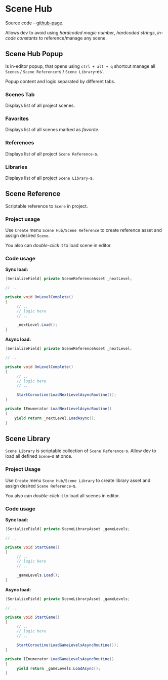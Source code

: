 ﻿# Scene Hub

Source code - [github-page](https://github.com/Fofanius/SceneHub).

Allows dev to avoid using *hardcoded magic number*, *hardcoded strings*, *in-code constants* to reference/manage any scene.

## Scene Hub Popup

Is in-editor popup, that opens using `ctrl + alt + q` shortcut manage all `Scenes` / `Scene Reference`-s / `Scene Library`-es`.

Popup content and logic separated by different tabs.

### Scenes Tab

Displays list of all project scenes.

### Favorites

Displays list of all scenes marked as *favorite*.

### References

Displays list of all project `Scene Reference`-s.

### Libraries

Displays list of all project `Scene Library`-s.

## Scene Reference

Scriptable reference to `Scene` in project. 

### Project usage

Use `Create` menu `Scene Hub/Scene Reference` to create reference asset and assign desired `Scene`.

You also can *double-click* it to load scene in editor.

### Code usage

**Sync load:**

``` c#
[SerializeField] private SceneReferenceAsset _nextLevel;

// ..

private void OnLevelComplete()
{
     // ..
     // logic here
     // ..

     _nextLevel.Load();
}
```

**Async load:**

``` c#
[SerializeField] private SceneReferenceAsset _nextLevel;

// ..

private void OnLevelComplete()
{
     // ..
     // logic here
     // ..

     StartCoroutine(LoadNextLevelAsyncRoutine());
}

private IEnumerator LoadNextLevelAsyncRoutine()
{
    yield return _nextLevel.LoadAsync();
}

```

## Scene Library

`Scene Library` is scriptable collection of `Scene Reference`-s. Allow dev to load all defined `Scene`-s at once.

### Project Usage

Use `Create` menu `Scene Hub/Scene Library` to create library asset and assign desired `Scene Reference`-s.

You also can *double-click* it to load all scenes in editor.

### Code usage

**Sync load:**

``` c#
[SerializeField] private SceneLibraryAsset _gameLevels;

// ..

private void StartGame()
{
     // ..
     // logic here
     // ..

     _gameLevels.Load();
}
```

**Async load:**

``` c#
[SerializeField] private SceneLibraryAsset _gameLevels;

// ..

private void StartGame()
{
     // ..
     // logic here
     // ..

     StartCoroutine(LoadGameLevelsAsyncRoutine());
}

private IEnumerator LoadGameLevelsAsyncRoutine()
{
     yield return _gameLevels.LoadAsync();
}
```
